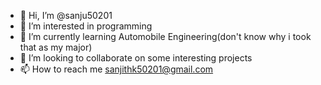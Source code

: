 - 👋 Hi, I’m @sanju50201
- 👀 I’m interested in programming
- 🌱 I’m currently learning Automobile Engineering(don't know why i took that as my major)
- 💞️ I’m looking to collaborate on some interesting projects
- 📫 How to reach me sanjithk50201@gmail.com

<!---
sanju50201/sanju50201 is a ✨ special ✨ repository because its `README.md` (this file) appears on your GitHub profile.
You can click the Preview link to take a look at your changes.
--->
